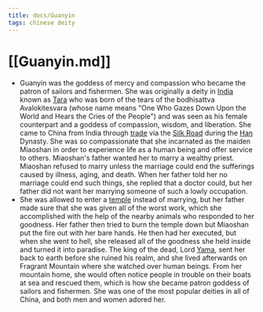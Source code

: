 ```yaml
---
title: docs/Guanyin
tags: chinese deity
---
```


# [[Guanyin.md]]
- Guanyin was the goddess of mercy and compassion who became the patron of sailors and fishermen. She was originally a deity in [India](https://www.worldhistory.org/india/) known as [Tara](https://www.worldhistory.org/Tara_(Goddess)/) who was born of the tears of the bodhisattva Avalokitesvara (whose name means "One Who Gazes Down Upon the World and Hears the Cries of the People") and was seen as his female counterpart and a goddess of compassion, wisdom, and liberation. She came to China from India through [trade](https://www.worldhistory.org/disambiguation/trade/) via the [Silk Road](https://www.worldhistory.org/Silk_Road/) during the [Han](https://www.worldhistory.org/Han_Dynasty/) Dynasty. She was so compassionate that she incarnated as the maiden Miaoshan in order to experience life as a human being and offer service to others. Miaoshan's father wanted her to marry a wealthy priest. Miaoshan refused to marry unless the marriage could end the sufferings caused by illness, aging, and death. When her father told her no marriage could end such things, she replied that a doctor could, but her father did not want her marrying someone of such a lowly occupation.
- She was allowed to enter a [temple](https://www.worldhistory.org/temple/) instead of marrying, but her father made sure that she was given all of the worst work, which she accomplished with the help of the nearby animals who responded to her goodness. Her father then tried to burn the temple down but Miaoshan put the fire out with her bare hands. He then had her executed, but when she went to hell, she released all of the goodness she held inside and turned it into paradise. The king of the dead, Lord [Yama](https://www.worldhistory.org/Yama/), sent her back to earth before she ruined his realm, and she lived afterwards on Fragrant Mountain where she watched over human beings. From her mountain home, she would often notice people in trouble on their boats at sea and rescued them, which is how she became patron goddess of sailors and fishermen. She was one of the most popular deities in all of China, and both men and women adored her.